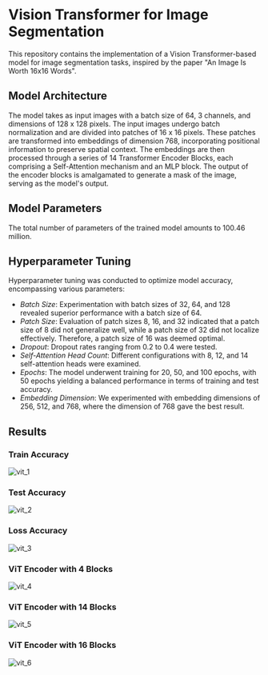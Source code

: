 # Vision Transformer for Image Segmentation

This repository contains the implementation of a Vision Transformer-based model for image segmentation tasks, inspired by the paper "An Image Is Worth 16x16 Words".

## Model Architecture

The model takes as input images with a batch size of 64, 3 channels, and dimensions of 128 x 128 pixels. The input images undergo batch normalization and are divided into patches of 16 x 16 pixels. These patches are transformed into embeddings of dimension 768, incorporating positional information to preserve spatial context. The embeddings are then processed through a series of 14 Transformer Encoder Blocks, each comprising a Self-Attention mechanism and an MLP block. The output of the encoder blocks is amalgamated to generate a mask of the image, serving as the model's output.

## Model Parameters

The total number of parameters of the trained model amounts to 100.46 million.

## Hyperparameter Tuning

Hyperparameter tuning was conducted to optimize model accuracy, encompassing various parameters:

- *Batch Size*: Experimentation with batch sizes of 32, 64, and 128 revealed superior performance with a batch size of 64.
- *Patch Size*: Evaluation of patch sizes 8, 16, and 32 indicated that a patch size of 8 did not generalize well, while a patch size of 32 did not localize effectively. Therefore, a patch size of 16 was deemed optimal.
- *Dropout*: Dropout rates ranging from 0.2 to 0.4 were tested.
- *Self-Attention Head Count*: Different configurations with 8, 12, and 14 self-attention heads were examined.
- *Epochs*: The model underwent training for 20, 50, and 100 epochs, with 50 epochs yielding a balanced performance in terms of training and test accuracy.
- *Embedding Dimension*: We experimented with embedding dimensions of 256, 512, and 768, where the dimension of 768 gave the best result.

## Results

### Train Accuracy

![vit_1](Vit_Image/train_accuracy_plot.jpg)

### Test Accuracy 

![vit_2](Vit_Image/test_accuracy_plot.jpg)

### Loss Accuracy 

![vit_3](Vit_Image/train_loss_plot.jpg)

### ViT Encoder with 4 Blocks 

![vit_4](Vit_Image/ViT_8.png)

### ViT Encoder with 14 Blocks 

![vit_5](Vit_Image/ViT_14.png)

### ViT Encoder with 16 Blocks 

![vit_6](Vit_Image/ViT_16.jpg)
